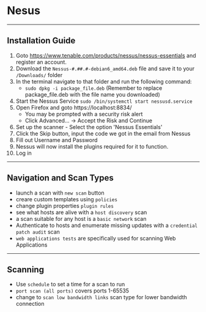 # Nesus
---
## Installation Guide
1. Goto https://www.tenable.com/products/nessus/nessus-essentials and register an account.
2. Download the `Nessus-#.##.#-debian6_amd64.deb` file and save it to your `/Downloads/` folder
3. In the terminal navigate to that folder and run the following command:
    - `sudo dpkg -i package_file.deb` (Remember to replace package_file.deb with the file name you downloaded)
4. Start the Nessus Service `sudo /bin/systemctl start nessusd.service`
5. Open Firefox and goto https://localhost:8834/ 
    - You may be prompted with a security risk alert
    - Click Advanced... -> Accept the Risk and Continue
6. Set up the scanner - Select the option 'Nessus Essentials'
7. Click the Skip button, input the code we got in the email from Nessus
8. Fill out Username and Password
9. Nessus will now install the plugins required for it to function.
10. Log in
---
## Navigation and Scan Types
- launch a scan with `new scan` button
- creare custom templates using `policies`
- change plugin properties `plugin rules`
- see what hosts are alive with a `host discovery` scan
- a scan suitable for any host is a `basic network` scan
- Authenticate to hosts and enumerate missing updates with a `credential patch audit` scan
- `web applications tests` are specifically used for scanning Web Applications
---
## Scanning
- Use `schedule` to set a time for a scan to run
- `port scan (all ports)` covers ports 1-65535
- change to `scan low bandwidth links` scan type for lower bandwidth connection

